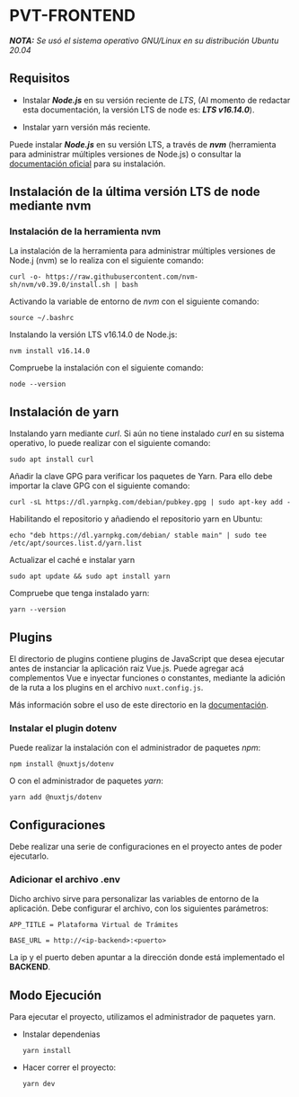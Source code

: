 # PVT-FRONTEND

***NOTA:** Se usó el sistema operativo GNU/Linux en su distribución *Ubuntu 20.04**

## Requisitos
    
- Instalar ***Node.js*** en su versión reciente de *LTS*, (Al momento de redactar esta documentación, la versión LTS de node es: ***LTS v16.14.0***).

- Instalar yarn versión más reciente.

Puede instalar ***Node.js*** en su versión LTS, a través de ***nvm*** (herramienta para administrar múltiples versiones de Node.js) o consultar la [documentación oficial](https://nodejs.org/es/docs/) para su instalación.

## Instalación de la última versión LTS de node mediante nvm

### Instalación de la herramienta nvm

La instalación de la herramienta para administrar múltiples versiones de Node.j (nvm) se lo realiza con el siguiente comando:

`curl -o- https://raw.githubusercontent.com/nvm-sh/nvm/v0.39.0/install.sh | bash`

Activando la variable de entorno de *nvm* con el siguiente comando:

`source ~/.bashrc`

Instalando la versión LTS v16.14.0 de Node.js:

`nvm install v16.14.0`

Compruebe la instalación con el siguiente comando:

`node --version`


## Instalación de yarn 

Instalando yarn mediante *curl*. Si aún no tiene instalado *curl* en su sistema operativo, lo puede realizar con el siguiente comando:

`sudo apt install curl`

Añadir la clave GPG para verificar los paquetes de Yarn. Para ello debe importar la clave GPG con el siguiente comando:

`curl -sL https://dl.yarnpkg.com/debian/pubkey.gpg | sudo apt-key add -`

Habilitando el repositorio y añadiendo el repositorio yarn en Ubuntu:

`echo "deb https://dl.yarnpkg.com/debian/ stable main" | sudo tee /etc/apt/sources.list.d/yarn.list`

Actualizar el caché e instalar yarn

`sudo apt update && sudo apt install yarn`

Compruebe que tenga instalado yarn:

`yarn --version`

## Plugins

El directorio de plugins contiene plugins de JavaScript que desea ejecutar antes de instanciar la aplicación raiz Vue.js. Puede agregar acá complementos Vue e inyectar funciones o constantes, mediante la adición de la ruta a los plugins en el archivo `nuxt.config.js`.

Más información sobre el uso de este directorio en la [documentación](https://nuxtjs.org/docs/directory-structure/plugins/).


### Instalar el plugin **dotenv**

Puede realizar la instalación con el administrador de paquetes *npm*:

`npm install @nuxtjs/dotenv`

O con el administrador de paquetes *yarn*:

`yarn add @nuxtjs/dotenv`

## Configuraciones

Debe realizar una serie de configuraciones en el proyecto antes de poder ejecutarlo.

### Adicionar el archivo .env

Dicho archivo sirve para personalizar las variables de entorno de la aplicación. Debe configurar el archivo, con los siguientes parámetros:

`APP_TITLE = Plataforma Virtual de Trámites`

`BASE_URL = http://<ip-backend>:<puerto>`

La ip y el puerto deben apuntar a la dirección donde está implementado el **BACKEND**.


## Modo Ejecución

Para ejecutar el proyecto, utilizamos el administrador de paquetes yarn. 

- Instalar dependenias

    `yarn install`
    
- Hacer correr el proyecto:

    `yarn dev`